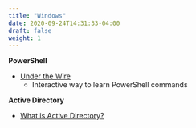 ```yaml
---
title: "Windows"
date: 2020-09-24T14:31:33-04:00
draft: false
weight: 1
---
```


**PowerShell**
+ [Under the Wire](https://www.underthewire.tech/wargames.htm)
    + Interactive way to learn PowerShell commands

**Active Directory**
+ [What is Active Directory?](https://searchwindowsserver.techtarget.com/definition/Active-Directory)
